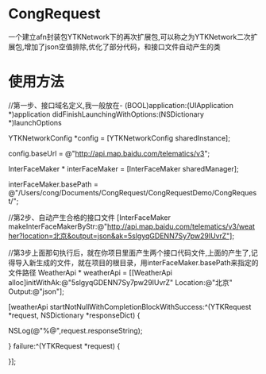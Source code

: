 # CongRequest

 一个建立afn封装包YTKNetwork下的再次扩展包,可以称之为YTKNetwork二次扩展包,增加了json空值排除,优化了部分代码，和接口文件自动产生的类



# 使用方法
//第一步、接口域名定义,我一般放在- (BOOL)application:(UIApplication *)application didFinishLaunchingWithOptions:(NSDictionary *)launchOptions

YTKNetworkConfig *config = [YTKNetworkConfig sharedInstance];

config.baseUrl = @"http://api.map.baidu.com/telematics/v3";

InterFaceMaker * interFaceMaker = [InterFaceMaker sharedManager];

interFaceMaker.basePath = @"/Users/cong/Documents/CongRequest/CongRequestDemo/CongRequest/";

//第2步、自动产生合格的接口文件
[InterFaceMaker makeInterFaceMakerByStr:@"http://api.map.baidu.com/telematics/v3/weather?location=北京&output=json&ak=5slgyqGDENN7Sy7pw29IUvrZ"];

//第3步上面那句执行后，就在你项目里面产生两个接口代码文件,上面的产生了,记得导入新生成的文件，就在项目的根目录，用interFaceMaker.basePath来指定的文件路径
WeatherApi * weatherApi = [[WeatherApi alloc]initWithAk:@"5slgyqGDENN7Sy7pw29IUvrZ" Location:@"北京" Output:@"json"];


[weatherApi startNotNullWithCompletionBlockWithSuccess:^(YTKRequest *request, NSDictionary *responseDict) {

NSLog(@"%@",request.responseString);


} failure:^(YTKRequest *request) {

}];
